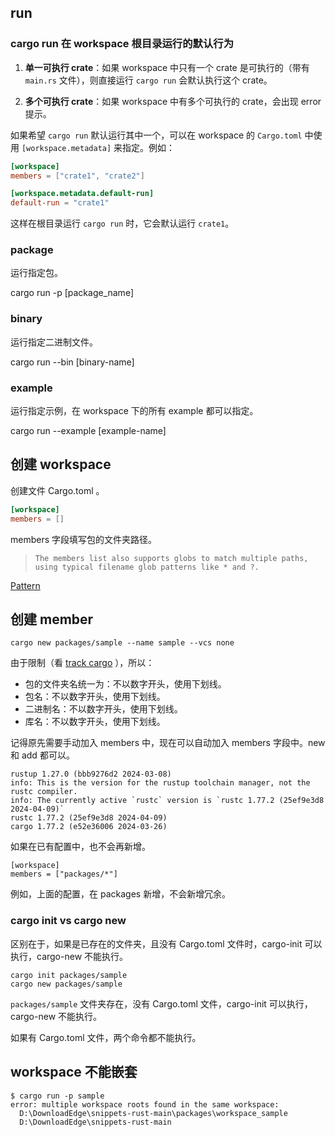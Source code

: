 ## run

### cargo run 在 workspace 根目录运行的默认行为

1. **单一可执行 crate**：如果 workspace 中只有一个 crate 是可执行的（带有 `main.rs` 文件），则直接运行 `cargo run` 会默认执行这个 crate。

2. **多个可执行 crate**：如果 workspace 中有多个可执行的 crate，会出现 error 提示。

如果希望 `cargo run` 默认运行其中一个，可以在 workspace 的 `Cargo.toml` 中使用 `[workspace.metadata]` 来指定。例如：

```toml
[workspace]
members = ["crate1", "crate2"]

[workspace.metadata.default-run]
default-run = "crate1"
```

这样在根目录运行 `cargo run` 时，它会默认运行 `crate1`。

### package

运行指定包。

cargo run -p [package_name]

### binary

运行指定二进制文件。

cargo run --bin [binary-name]

### example

运行指定示例，在 workspace 下的所有 example 都可以指定。

cargo run --example [example-name]

## 创建 workspace

创建文件 Cargo.toml 。

```toml
[workspace]
members = []
```

members 字段填写包的文件夹路径。

> `The members list also supports globs to match multiple paths, using typical filename glob patterns like * and ?.`

[Pattern](https://docs.rs/glob/0.3.0/glob/struct.Pattern.html)

## 创建 member

`cargo new packages/sample --name sample --vcs none`

由于限制（看 [track cargo](./track.cargo.md) ），所以：

- 包的文件夹名统一为：不以数字开头，使用下划线。
- 包名：不以数字开头，使用下划线。
- 二进制名：不以数字开头，使用下划线。
- 库名：不以数字开头，使用下划线。

记得原先需要手动加入 members 中，现在可以自动加入 members 字段中。new 和 add 都可以。

```
rustup 1.27.0 (bbb9276d2 2024-03-08)
info: This is the version for the rustup toolchain manager, not the rustc compiler.
info: The currently active `rustc` version is `rustc 1.77.2 (25ef9e3d8 2024-04-09)`
rustc 1.77.2 (25ef9e3d8 2024-04-09)
cargo 1.77.2 (e52e36006 2024-03-26)
```

如果在已有配置中，也不会再新增。

```
[workspace]
members = ["packages/*"]
```

例如，上面的配置，在 packages 新增，不会新增冗余。

### cargo init vs cargo new

区别在于，如果是已存在的文件夹，且没有 Cargo.toml 文件时，cargo-init 可以执行，cargo-new 不能执行。

```
cargo init packages/sample
cargo new packages/sample
```

`packages/sample` 文件夹存在，没有 Cargo.toml 文件，cargo-init 可以执行，cargo-new 不能执行。

如果有 Cargo.toml 文件，两个命令都不能执行。

## workspace 不能嵌套

```
$ cargo run -p sample
error: multiple workspace roots found in the same workspace:
  D:\DownloadEdge\snippets-rust-main\packages\workspace_sample
  D:\DownloadEdge\snippets-rust-main
```
